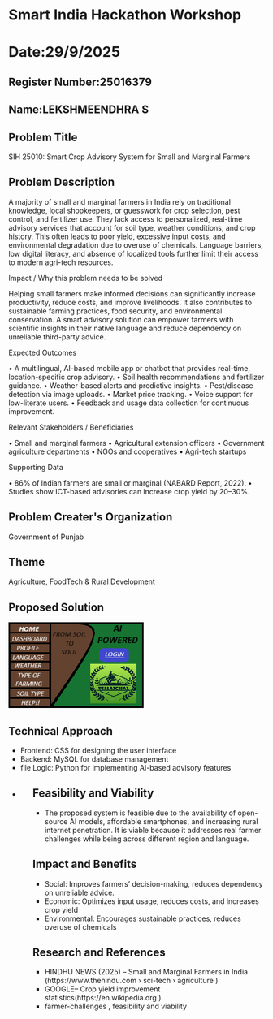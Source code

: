 # Smart India Hackathon Workshop
# Date:29/9/2025
## Register Number:25016379
## Name:LEKSHMEENDHRA S
## Problem Title
SIH 25010: Smart Crop Advisory System for Small and Marginal Farmers
## Problem Description
A majority of small and marginal farmers in India rely on traditional knowledge, local shopkeepers, or guesswork for crop selection, pest control, and fertilizer use. They lack access to personalized, real-time advisory services that account for soil type, weather conditions, and crop history. This often leads to poor yield, excessive input costs, and environmental degradation due to overuse of chemicals. Language barriers, low digital literacy, and absence of localized tools further limit their access to modern agri-tech resources.

Impact / Why this problem needs to be solved

Helping small farmers make informed decisions can significantly increase productivity, reduce costs, and improve livelihoods. It also contributes to sustainable farming practices, food security, and environmental conservation. A smart advisory solution can empower farmers with scientific insights in their native language and reduce dependency on unreliable third-party advice.

Expected Outcomes

• A multilingual, AI-based mobile app or chatbot that provides real-time, location-specific crop advisory.
• Soil health recommendations and fertilizer guidance.
• Weather-based alerts and predictive insights.
• Pest/disease detection via image uploads.
• Market price tracking.
• Voice support for low-literate users.
• Feedback and usage data collection for continuous improvement.

Relevant Stakeholders / Beneficiaries

• Small and marginal farmers
• Agricultural extension officers
• Government agriculture departments
• NGOs and cooperatives
• Agri-tech startups

Supporting Data

• 86% of Indian farmers are small or marginal (NABARD Report, 2022).
• Studies show ICT-based advisories can increase crop yield by 20–30%.

## Problem Creater's Organization
Government of Punjab

## Theme
Agriculture, FoodTech & Rural Development

## Proposed Solution
![alt text](villaichal.png)

## Technical Approach
<ul><li>Frontend: CSS for designing the user interface</li>
<li>Backend: MySQL for database management</li>
<li>file Logic: Python for implementing AI-based advisory features<li><ul>

## Feasibility and Viability
<ul><li>The proposed system is feasible due to the availability of open-source AI models, affordable smartphones, and increasing rural internet penetration. It is viable because it addresses real farmer challenges while being across different region and language.</li></ul>

## Impact and Benefits
<ul><li>Social: Improves farmers’ decision-making, reduces dependency on unreliable advice.</li>
<li>Economic: Optimizes input usage, reduces costs, and increases crop yield</li>
<li>Environmental: Encourages sustainable practices, reduces overuse of chemicals</li></ul>

## Research and References
<ul><li>HINDHU NEWS (2025) – Small and Marginal Farmers in India.(https://www.thehindu.com › sci-tech › agriculture
)
<li>GOOGLE– Crop yield improvement statistics(https://en.wikipedia.org ).</li>
<li>farmer-challenges , feasibility and viability
</li></ul>

